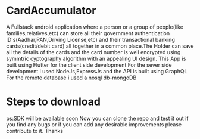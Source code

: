 # CardAccumulator
A Fullstack android application where a person or a group of people(like families,relatives,etc) can store all their government authentication ID's(Aadhar,PAN,Driving License,etc) and their transactional banking cards(credit/debit card) all together in a common place.The Holder can save all the details of the cards and the card number is well encrypted using symmtric cyptography algorithm with an appealing UI design.
This App is built using Flutter for the client side development
For the sever side development i used NodeJs,ExpressJs and the API is built using GraphQL
For the remote database i used a nosql db-mongoDB

# Steps to download
ps:SDK will be available soon
Now you can clone the repo and test it out if you find any bugs or if you can add any desirable improvements please contribute to it.
Thanks

